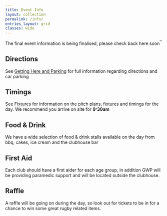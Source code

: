 ```yaml
---
title: Event Info
layout: collection
permalink: /info/
entries_layout: grid
classes: wide
---
```

The final event information is being finalised, please check back here soon<sup>&trade;</sup>

## Directions
See [Getting Here and Parking](/getting-hereandparking) for full information regarding directions and car parking 

## Timings
See [Fixtures](/fixtures) for information on the pitch plans, fixtures and timings for the day. We recommend you arrive on site for **9:30am**

## Food & Drink
We have a wide selection of food & drink stalls available on the day from bbq, cakes, ice cream and the clubhouse bar

## First Aid
Each club should have a first aider for each age group, in addition GWP will be providing paramedic support and will be located outside the clubhouse.

## Raffle
A raffle will be going on during the day, so look out for tickets to be in for a chance to win some great rugby related items.